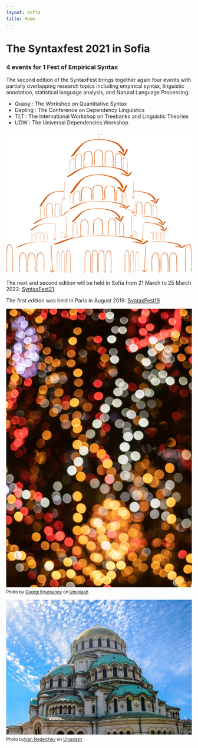 ```yaml
---
layout: sofia
title: Home
---
```

# The Syntaxfest 2021 in Sofia

### 4 events for 1 Fest of Empirical Syntax

 The second edition of the SyntaxFest brings together again four events with partially overlapping research topics including empirical syntax, linguistic annotation, statistical language analysis, and Natural Language Processing:
* Quasy : The Workshop on Quantitative Syntax
* Depling : The Conference on Dependency Linguistics
* TLT : The International Workshop on Treebanks and Linguistic Theories 
* UDW : The Universal Dependencies Workshop

[![SyntaxFest Sofia 2021](images/sofia.png)](https://syntaxfest.github.io/syntaxfest21/)

The next and second edition will be held in Sofia from 21 March to 25 March 2022:  [SyntaxFest21](https://syntaxfest.github.io/syntaxfest21/)

The first edition was held in Paris in August 2019: [SyntaxFest19](https://syntaxfest.github.io/syntaxfest19/)

![Sofia. Photo by Georgi Kyurpanov, Unsplash](images/georgi-kyurpanov-QhwHINkYStI-unsplash.jpg)
<small>Photo by <a href="https://unsplash.com/@genkography?utm_source=unsplash&amp;utm_medium=referral&amp;utm_content=creditCopyText">Georgi Kyurpanov</a> on <a href="https://unsplash.com/s/photos/sofia?utm_source=unsplash&amp;utm_medium=referral&amp;utm_content=creditCopyText">Unsplash</a></small>

![Sofia. Photo by Ivan Nedelchev, Unsplash](images/ivan-nedelchev-OENyTAi9dg0-unsplash.jpg)
<small>Photo by<a href="https://unsplash.com/@inedelchev?utm_source=unsplash&amp;utm_medium=referral&amp;utm_content=creditCopyText">Ivan Nedelchev</a> on <a href="https://unsplash.com/s/photos/sofia?utm_source=unsplash&amp;utm_medium=referral&amp;utm_content=creditCopyText">Unsplash</a></small>


